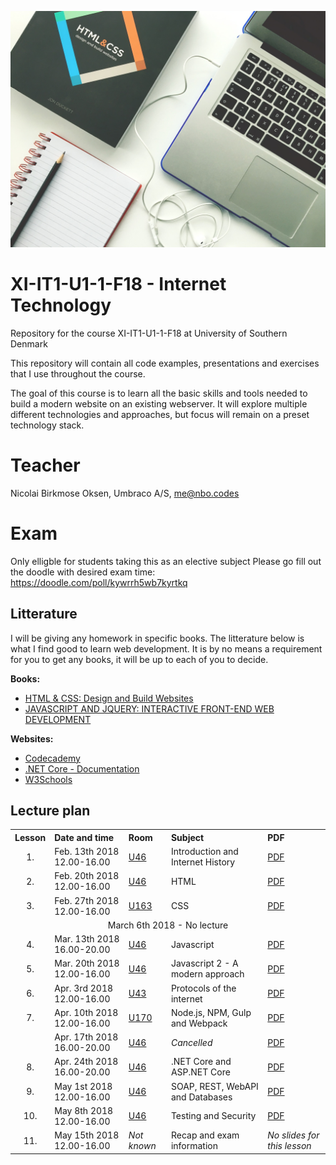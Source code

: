 ![Image representing Web Development](/Images/header.jpg)
# XI-IT1-U1-1-F18 - Internet Technology

Repository for the course XI-IT1-U1-1-F18 at University of Southern Denmark

This repository will contain all code examples, presentations and exercises that I use throughout the course.

The goal of this course is to learn all the basic skills and tools needed to build a modern website on an existing
webserver. It will explore multiple different technologies and approaches, but focus will remain on a preset
technology stack. 

# Teacher

Nicolai Birkmose Oksen, Umbraco A/S, me@nbo.codes

# Exam

Only elligble for students taking this as an elective subject
Please go fill out the doodle with desired exam time: https://doodle.com/poll/kywrrh5wb7kyrtkq 

## Litterature

I will be giving any homework in specific books. The litterature below is what I find good to learn web development. 
It is by no means a requirement for you to get any books, it will be up to each of you to decide. 

__Books:__
- [HTML & CSS: Design and Build Websites](https://www.amazon.co.uk/HTML-CSS-Design-Build-Websites/dp/1118008189)
- [JAVASCRIPT AND JQUERY: INTERACTIVE FRONT-END WEB DEVELOPMENT](https://www.amazon.co.uk/JavaScript-JQuery-Interactive-Front-End-Development/dp/1118531647)

__Websites:__
- [Codecademy](https://codecademy.com)
- [.NET Core - Documentation](https://docs.microsoft.com/en-us/dotnet/core/)
- [W3Schools](https://www.w3schools.com/)


## Lecture plan

<table>
  <tr>
    <th style="text-align:left">Lesson</th>
    <th style="text-align:left">Date and time</th>
    <th style="text-align:left">Room</th>
    <th style="text-align:left">Subject</th>
    <th style="text-align:left">PDF</th>
  </tr>
  <tr>
    <td style="text-align:center;">1.</td>
    <td>Feb. 13th 2018 12.00-16.00</td>
    <td><a href="https://clients.mapsindoors.com/sdu/573f26e4bc1f571b08094312/details/563cb929423b7d0540c9a4d0/">U46</a></td>
    <td>Introduction and Internet History</td>
    <td><a href="https://github.com/NicolaiOksen/XI-IT1-U1-1-F18/blob/master/Presentations/Lesson%201/Lesson%201%20-%20Introduction%20and%20Internet%20History.pdf">PDF</a></td>
  </tr>
  <tr>
    <td style="text-align:center;">2.</td>
    <td>Feb. 20th 2018 12.00-16.00</td>
    <td><a href="https://clients.mapsindoors.com/sdu/573f26e4bc1f571b08094312/details/563cb929423b7d0540c9a4d0/">U46</a></td>
    <td>HTML</td>
    <td><a href="https://github.com/NicolaiOksen/XI-IT1-U1-1-F18/blob/master/Presentations/Lesson%202/Lesson%202%20-%20HTML.pdf">PDF</a></td>
  </tr>
  <tr>
    <td style="text-align:center;">3.</td>
    <td>Feb. 27th 2018 12.00-16.00</td>
    <td><a href="https://clients.mapsindoors.com/sdu/573f26e4bc1f571b08094312/details/563cba37423b7d0540c9adb6/">U163</a></td>
    <td>CSS</td>
    <td><a href="https://github.com/NicolaiOksen/XI-IT1-U1-1-F18/blob/master/Presentations/Lesson%203/Lesson%203%20-%20CSS.pdf">PDF</a></td>
  </tr>
  <tr>
    <td colspan="5" style="text-align:center;">March 6th 2018 - No lecture</td>
  </tr>
  <tr>
    <td style="text-align:center;">4.</td>
    <td>Mar. 13th 2018 16.00-20.00</td>
    <td><a href="https://clients.mapsindoors.com/sdu/573f26e4bc1f571b08094312/details/563cb929423b7d0540c9a4d0/">U46</a></td>
    <td>Javascript</td>
    <td><a href="https://github.com/NicolaiOksen/XI-IT1-U1-1-F18/blob/master/Presentations/Lesson%204/Lesson%204%20-%20Javascript.pdf">PDF</a></td>
  </tr>
  <tr>
    <td style="text-align:center;">5.</td>
    <td>Mar. 20th 2018 12.00-16.00</td>
    <td><a href="https://clients.mapsindoors.com/sdu/573f26e4bc1f571b08094312/details/563cb929423b7d0540c9a4d0/">U46</a></td>
    <td>Javascript 2 - A modern approach</td>
    <td><a href="https://github.com/NicolaiOksen/XI-IT1-U1-1-F18/blob/master/Presentations/Lesson%205/Lesson%205%20-%20Advanced%20Javascript.pdf">PDF</a></td>
  </tr>
  <tr>
    <td style="text-align:center;">6.</td>
    <td>Apr. 3rd 2018 12.00-16.00</td>
    <td><a href="https://clients.mapsindoors.com/sdu/573f26e4bc1f571b08094312/details/563cb84b423b7d0540c99d4e/">U43</a></td>
    <td>Protocols of the internet</td>
    <td><a href="https://github.com/NicolaiOksen/XI-IT1-U1-1-F18/blob/master/Presentations/Lesson%206/Lesson%206%20-%20Protocols%20of%20the%20Internet.pdf">PDF</a></td>
  </tr>
  <tr>
    <td style="text-align:center;">7.</td>
    <td>Apr. 10th 2018 12.00-16.00</td>
    <td><a href="https://clients.mapsindoors.com/sdu/573f26e4bc1f571b08094312/details/563cba39423b7d0540c9adc3/">U170</a></td>
    <td>Node.js, NPM, Gulp and Webpack</td>
    <td><a href="https://github.com/NicolaiOksen/XI-IT1-U1-1-F18/blob/master/Presentations/Lesson%207/Lesson%207%20-%20Node.js%2C%20NPM%2C%20Gulp%20and%20Webpack.pdf">PDF</a></td>
  </tr>
  <tr>
    <td style="text-align:center;"></td>
    <td>Apr. 17th 2018 16.00-20.00</td>
    <td><a href="https://clients.mapsindoors.com/sdu/573f26e4bc1f571b08094312/details/563cb929423b7d0540c9a4d0/">U46</a></td>
    <td><i>Cancelled</i></td>
    <td><a href="https://github.com/NicolaiOksen/XI-IT1-U1-1-F18/blob/master/Presentations/Lesson%208/Lesson%208%20-%20Dotnet%20Core.pdf">PDF</a></td>
  </tr>
  <tr>
    <td style="text-align:center;">8.</td>
    <td>Apr. 24th 2018 16.00-20.00</td>
    <td><a href="https://clients.mapsindoors.com/sdu/573f26e4bc1f571b08094312/details/563cb929423b7d0540c9a4d0/">U46</a></td>
    <td>.NET Core and ASP.NET Core</td>
    <td><a href="https://github.com/NicolaiOksen/XI-IT1-U1-1-F18/blob/master/Presentations/Lesson%208/Lesson%208%20-%20Dotnet%20Core.pdf">PDF</a></td>
  </tr>
  <tr>
    <td style="text-align:center;">9.</td>
    <td>May 1st 2018 12.00-16.00</td>
    <td><a href="https://clients.mapsindoors.com/sdu/573f26e4bc1f571b08094312/details/563cb929423b7d0540c9a4d0/">U46</a></td>
    <td> SOAP, REST, WebAPI and Databases</td>
    <td><a href="https://github.com/NicolaiOksen/XI-IT1-U1-1-F18/blob/master/Presentations/Lesson%209/Lesson%209%20-%20SOAP-REST-WebAPI.pdf">PDF</a></td>
  </tr>
  <tr>
    <td style="text-align:center;">10.</td>
    <td>May 8th 2018 12.00-16.00</td>
    <td><a href="https://clients.mapsindoors.com/sdu/573f26e4bc1f571b08094312/details/563cb929423b7d0540c9a4d0/">U46</a></td>
    <td>Testing and Security</td>
    <td><a href="https://github.com/NicolaiOksen/XI-IT1-U1-1-F18/blob/master/Presentations/Lesson%2010/Lesson%2010%20-%20Testing%20and%20Security.pdf">PDF</a></td>
  </tr>
  <tr>
    <td style="text-align:center;">11.</td>
    <td>May 15th 2018 12.00-16.00</td>
    <td><i>Not known</i></td>
    <td>Recap and exam information</td>
    <td><i>No slides for this lesson</i></td>
  </tr>
</table>
